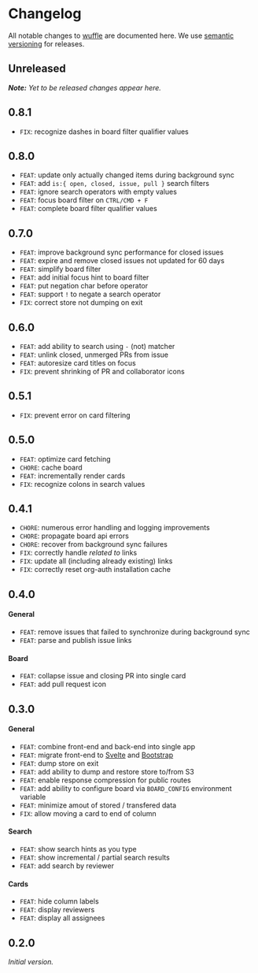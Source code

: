 # Changelog

All notable changes to [wuffle](https://github.com/nikku/wuffle) are documented here. We use [semantic versioning](http://semver.org/) for releases.

## Unreleased

___Note:__ Yet to be released changes appear here._

## 0.8.1

* `FIX`: recognize dashes in board filter qualifier values

## 0.8.0

* `FEAT`: update only actually changed items during background sync
* `FEAT`: add `is:{ open, closed, issue, pull }` search filters
* `FEAT`: ignore search operators with empty values
* `FEAT`: focus board filter on `CTRL/CMD + F`
* `FEAT`: complete board filter qualifier values

## 0.7.0

* `FEAT`: improve background sync performance for closed issues
* `FEAT`: expire and remove closed issues not updated for 60 days
* `FEAT`: simplify board filter
* `FEAT`: add initial focus hint to board filter
* `FEAT`: put negation char before operator
* `FEAT`: support `!` to negate a search operator
* `FIX`: correct store not dumping on exit

## 0.6.0

* `FEAT`: add ability to search using `-` (not) matcher
* `FEAT`: unlink closed, unmerged PRs from issue
* `FEAT`:  autoresize card titles on focus
* `FIX`: prevent shrinking of PR and collaborator icons

## 0.5.1

* `FIX`: prevent error on card filtering

## 0.5.0

* `FEAT`: optimize card fetching
* `CHORE`: cache board
* `FEAT`: incrementally render cards
* `FIX`: recognize colons in search values

## 0.4.1

* `CHORE`: numerous error handling and logging improvements
* `CHORE`: propagate board api errors
* `CHORE`: recover from background sync failures
* `FIX`: correctly handle _related to_ links
* `FIX`: update all (including already existing) links
* `FIX`: correctly reset org-auth installation cache

## 0.4.0

#### General

* `FEAT`: remove issues that failed to synchronize during background sync
* `FEAT`: parse and publish issue links

#### Board

* `FEAT`: collapse issue and closing PR into single card
* `FEAT`: add pull request icon

## 0.3.0

#### General

* `FEAT`: combine front-end and back-end into single app
* `FEAT`: migrate front-end to [Svelte](https://svelte.dev) and [Bootstrap](https://getbootstrap.com)
* `FEAT`: dump store on exit
* `FEAT`: add ability to dump and restore store to/from S3
* `FEAT`: enable response compression for public routes
* `FEAT`: add ability to configure board via `BOARD_CONFIG` environment variable
* `FEAT`: minimize amout of stored / transfered data
* `FIX`: allow moving a card to end of column

#### Search

* `FEAT`: show search hints as you type
* `FEAT`: show incremental / partial search results
* `FEAT`: add search by reviewer

#### Cards

* `FEAT`: hide column labels
* `FEAT`: display reviewers
* `FEAT`: display all assignees


## 0.2.0

_Initial version._
